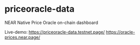 # priceoracle-data
NEAR Native Price Oracle on-chain dashboard

Live-demo: 
https://priceoracle-data.testnet.page/
https://oracle-prices.near.page/
